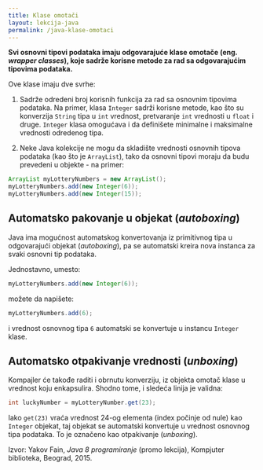```yaml
---
title: Klase omotači
layout: lekcija-java
permalink: /java-klase-omotaci
---
```


**Svi osnovni tipovi podataka imaju odgovarajuće klase omotače (eng. *wrapper classes*), koje sadrže korisne metode za rad sa odgovarajućim tipovima podataka.**

Ove klase imaju dve svrhe:

1. Sadrže odredeni broj korisnih funkcija za rad sa osnovnim tipovima podataka. Na primer, klasa `Integer` sadrži korisne metode, kao što su konverzija `String` tipa u `int` vrednost, pretvaranje `int` vrednosti u `float` i druge. `Integer` klasa omogućava i da definišete minimalne i maksimalne vrednosti odredenog tipa.

2. Neke Java kolekcije ne mogu da skladište vrednosti osnovnih tipova podataka (kao što je `ArrayList`), tako da osnovni tipovi moraju da budu prevedeni u objekte - na primer:

```java
ArrayList myLotteryNumbers = new ArrayList();
myLotteryNumbers.add(new Integer(6));
myLotteryNumbers.add(new Integer(15));
```

## Automatsko pakovanje u objekat (*autoboxing*)

Java ima mogućnost automatskog konvertovanja iz primitivnog tipa u odgovarajući objekat (*autoboxing*), pa se automatski kreira nova instanca za svaki osnovni tip podataka.

Jednostavno, umesto:

```java
myLotteryNumbers.add(new Integer(6));
```

možete da napišete:

```java
myLotteryNumbers.add(6);
```

i vrednost osnovnog tipa `6` automatski se konvertuje u instancu `Integer` klase.

## Automatsko otpakivanje vrednosti (*unboxing*)

Kompajler će takođe raditi i obrnutu konverziju, iz objekta omotač klase u vrednost koju enkapsulira. Shodno tome, i sledeća linija je validna:

```java
int luckyNumber = myLotteryNumber.get(23);
```

Iako `get(23)` vraća vrednost 24-og elementa (index počinje od nule) kao `Integer` objekat, taj objekat se automatski konvertuje u vrednost osnovnog tipa podataka. To je označeno kao otpakivanje (*unboxing*).


Izvor: Yakov Fain, *Java 8 programiranje* (promo lekcija), Kompjuter biblioteka, Beograd, 2015.
